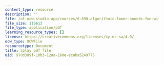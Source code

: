 ```yaml
---
content_type: resource
description: ''
file: /ol-ocw-studio-app/courses/6-890-algorithmic-lower-bounds-fun-with-hardness-proofs-fall-2014/970d389f10b312aa160eecaba5249775_ZaSMm2xvatw.pdf
file_size: 116613
file_type: application/pdf
learning_resource_types: []
license: https://creativecommons.org/licenses/by-nc-sa/4.0/
ocw_type: OCWFile
resourcetype: Document
title: 3play pdf file
uid: 970d389f-10b3-12aa-160e-ecaba5249775
---
```

